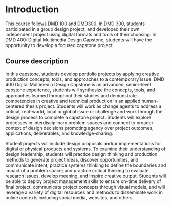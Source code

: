 # Introduction

This course follows [DMD 100](https://dmd-program.github.io/dmd-100-master/) and [DMD300](https://dmd-program.github.io/dmd-300-master/introduction.html#). In DMD 300, students participated in a group design project, and developed their own independent project using digital formats and tools of their choosing. In DMD 400: Digital Multimedia Design Capstone, students will have the opportunity to develop a focused capstone project.

## Course description

In this capstone, students develop portfolio projects by applying creative production concepts, tools, and approaches to a contemporary issue. DMD 400 Digital Multimedia Design Capstone is an advanced, senior-level capstone experience, students will synthesize the concepts, tools, and approaches learned throughout their studies and demonstrate competencies in creative and technical production in an applied human-centered thesis project. Students will work as change agents to address a critical, real-world, local or global issue or challenge and work through the design process to complete a capstone project. Students will explore processes in interdisciplinary problem spaces and connect to broader context of design decisions promoting agency over project outcomes, applications, deliverables, and knowledge-sharing.

Student projects will include design proposals and/or implementations for digital or physical products and systems. To examine their understanding of design leadership, students will practice design thinking and production methods to generate project ideas, discover opportunities, and communicate intent; practice systems thinking to define the boundaries and impact of a problem space; and practice critical thinking to evaluate research issues, develop meaning, and inspire creative output. Students will be able to deploy project management skills to ensure on-time delivery of final project, communicate project concepts through visual models, and will leverage a variety of digital resources and methods to disseminate work in online contexts including social media, websites, and others.




